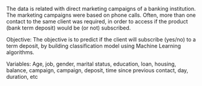 The data is related with direct marketing campaigns of a banking institution. 
The marketing campaigns were based on phone calls. Often, more than one contact to the same client was required, in order to access if the product (bank term deposit) would be (or not) subscribed. 


Objective: 
The objective is to predict if the client will subscribe (yes/no) to a term deposit, by building classification model using Machine Learning algorithms. 

Variables: Age, job, gender, marital status, education, loan, housing, balance, campaign, campaign, deposit, time since previous contact, day, duration, etc
